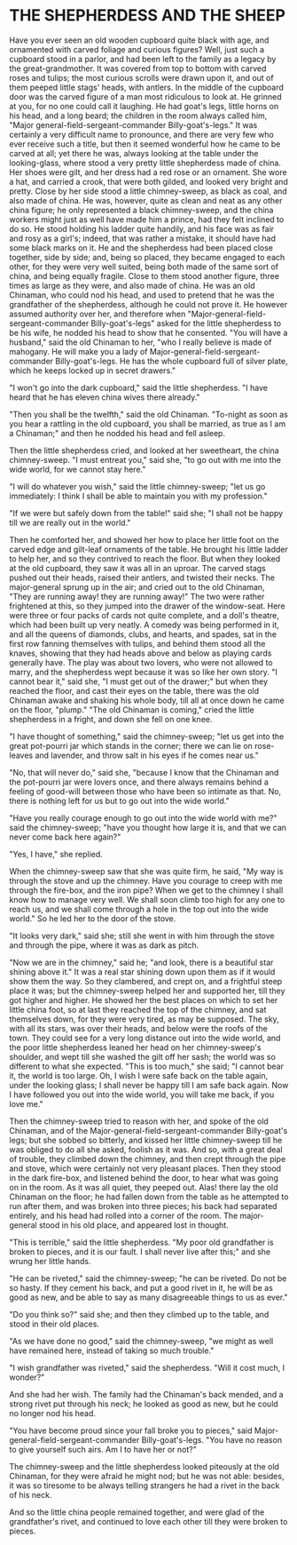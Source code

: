 # THE SHEPHERDESS AND THE SHEEP

Have you ever seen an old wooden cupboard quite black with age,
and ornamented with carved foliage and curious figures? Well, just
such a cupboard stood in a parlor, and had been left to the family
as a legacy by the great-grandmother. It was covered from top to
bottom with carved roses and tulips; the most curious scrolls were
drawn upon it, and out of them peeped little stags' heads, with
antlers. In the middle of the cupboard door was the carved figure of a
man most ridiculous to look at. He grinned at you, for no one could
call it laughing. He had goat's legs, little horns on his head, and
a long beard; the children in the room always called him, "Major
general-field-sergeant-commander Billy-goat's-legs." It was
certainly a very difficult name to pronounce, and there are very few
who ever receive such a title, but then it seemed wonderful how he
came to be carved at all; yet there he was, always looking at the
table under the looking-glass, where stood a very pretty little
shepherdess made of china. Her shoes were gilt, and her dress had a
red rose or an ornament. She wore a hat, and carried a crook, that
were both gilded, and looked very bright and pretty. Close by her side
stood a little chimney-sweep, as black as coal, and also made of
china. He was, however, quite as clean and neat as any other china
figure; he only represented a black chimney-sweep, and the china
workers might just as well have made him a prince, had they felt
inclined to do so. He stood holding his ladder quite handily, and
his face was as fair and rosy as a girl's; indeed, that was rather a
mistake, it should have had some black marks on it. He and the
shepherdess had been placed close together, side by side; and, being
so placed, they became engaged to each other, for they were very
well suited, being both made of the same sort of china, and being
equally fragile. Close to them stood another figure, three times as
large as they were, and also made of china. He was an old Chinaman,
who could nod his head, and used to pretend that he was the
grandfather of the shepherdess, although he could not prove it. He
however assumed authority over her, and therefore when
"Major-general-field-sergeant-commander Billy-goat's-legs" asked for
the little shepherdess to be his wife, he nodded his head to show that
he consented. "You will have a husband," said the old Chinaman to her,
"who I really believe is made of mahogany. He will make you a lady
of Major-general-field-sergeant-commander Billy-goat's-legs. He has
the whole cupboard full of silver plate, which he keeps locked up in
secret drawers."

"I won't go into the dark cupboard," said the little
shepherdess. "I have heard that he has eleven china wives there
already."

"Then you shall be the twelfth," said the old Chinaman.
"To-night as soon as you hear a rattling in the old cupboard, you
shall be married, as true as I am a Chinaman;" and then he nodded
his head and fell asleep.

Then the little shepherdess cried, and looked at her sweetheart,
the china chimney-sweep. "I must entreat you," said she, "to go out
with me into the wide world, for we cannot stay here."

"I will do whatever you wish," said the little chimney-sweep; "let
us go immediately: I think I shall be able to maintain you with my
profession."

"If we were but safely down from the table!" said she; "I shall
not be happy till we are really out in the world."

Then he comforted her, and showed her how to place her little foot
on the carved edge and gilt-leaf ornaments of the table. He brought
his little ladder to help her, and so they contrived to reach the
floor. But when they looked at the old cupboard, they saw it was all
in an uproar. The carved stags pushed out their heads, raised their
antlers, and twisted their necks. The major-general sprung up in the
air; and cried out to the old Chinaman, "They are running away! they
are running away!" The two were rather frightened at this, so they
jumped into the drawer of the window-seat. Here were three or four
packs of cards not quite complete, and a doll's theatre, which had
been built up very neatly. A comedy was being performed in it, and all
the queens of diamonds, clubs, and hearts, and spades, sat in the
first row fanning themselves with tulips, and behind them stood all
the knaves, showing that they had heads above and below as playing
cards generally have. The play was about two lovers, who were not
allowed to marry, and the shepherdess wept because it was so like
her own story. "I cannot bear it," said she, "I must get out of the
drawer;" but when they reached the floor, and cast their eyes on the
table, there was the old Chinaman awake and shaking his whole body,
till all at once down he came on the floor, "plump." "The old Chinaman
is coming," cried the little shepherdess in a fright, and down she
fell on one knee.

"I have thought of something," said the chimney-sweep; "let us get
into the great pot-pourri jar which stands in the corner; there we can
lie on rose-leaves and lavender, and throw salt in his eyes if he
comes near us."

"No, that will never do," said she, "because I know that the
Chinaman and the pot-pourri jar were lovers once, and there always
remains behind a feeling of good-will between those who have been so
intimate as that. No, there is nothing left for us but to go out
into the wide world."

"Have you really courage enough to go out into the wide world with
me?" said the chimney-sweep; "have you thought how large it is, and
that we can never come back here again?"

"Yes, I have," she replied.

When the chimney-sweep saw that she was quite firm, he said, "My
way is through the stove and up the chimney. Have you courage to creep
with me through the fire-box, and the iron pipe? When we get to the
chimney I shall know how to manage very well. We shall soon climb
too high for any one to reach us, and we shall come through a hole
in the top out into the wide world." So he led her to the door of
the stove.

"It looks very dark," said she; still she went in with him through
the stove and through the pipe, where it was as dark as pitch.

"Now we are in the chimney," said he; "and look, there is a
beautiful star shining above it." It was a real star shining down upon
them as if it would show them the way. So they clambered, and crept
on, and a frightful steep place it was; but the chimney-sweep helped
her and supported her, till they got higher and higher. He showed
her the best places on which to set her little china foot, so at
last they reached the top of the chimney, and sat themselves down, for
they were very tired, as may be supposed. The sky, with all its stars,
was over their heads, and below were the roofs of the town. They could
see for a very long distance out into the wide world, and the poor
little shepherdess leaned her head on her chimney-sweep's shoulder,
and wept till she washed the gilt off her sash; the world was so
different to what she expected. "This is too much," she said; "I
cannot bear it, the world is too large. Oh, I wish I were safe back on
the table again, under the looking glass; I shall never be happy till
I am safe back again. Now I have followed you out into the wide world,
you will take me back, if you love me."

Then the chimney-sweep tried to reason with her, and spoke of
the old Chinaman, and of the Major-general-field-sergeant-commander
Billy-goat's legs; but she sobbed so bitterly, and kissed her little
chimney-sweep till he was obliged to do all she asked, foolish as it
was. And so, with a great deal of trouble, they climbed down the
chimney, and then crept through the pipe and stove, which were
certainly not very pleasant places. Then they stood in the dark
fire-box, and listened behind the door, to hear what was going on in
the room. As it was all quiet, they peeped out. Alas! there lay the
old Chinaman on the floor; he had fallen down from the table as he
attempted to run after them, and was broken into three pieces; his
back had separated entirely, and his head had rolled into a corner
of the room. The major-general stood in his old place, and appeared
lost in thought.

"This is terrible," said the little shepherdess. "My poor old
grandfather is broken to pieces, and it is our fault. I shall never
live after this;" and she wrung her little hands.

"He can be riveted," said the chimney-sweep; "he can be riveted.
Do not be so hasty. If they cement his back, and put a good rivet in
it, he will be as good as new, and be able to say as many disagreeable
things to us as ever."

"Do you think so?" said she; and then they climbed up to the
table, and stood in their old places.

"As we have done no good," said the chimney-sweep, "we might as
well have remained here, instead of taking so much trouble."

"I wish grandfather was riveted," said the shepherdess. "Will it
cost much, I wonder?"

And she had her wish. The family had the Chinaman's back mended,
and a strong rivet put through his neck; he looked as good as new, but
he could no longer nod his head.

"You have become proud since your fall broke you to pieces,"
said Major-general-field-sergeant-commander Billy-goat's-legs. "You
have no reason to give yourself such airs. Am I to have her or not?"

The chimney-sweep and the little shepherdess looked piteously at
the old Chinaman, for they were afraid he might nod; but he was not
able: besides, it was so tiresome to be always telling strangers he
had a rivet in the back of his neck.

And so the little china people remained together, and were glad of
the grandfather's rivet, and continued to love each other till they
were broken to pieces.




